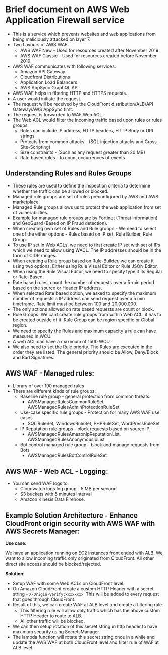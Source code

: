 # Brief document on AWS Web Application Firewall service

- This is a service which prevents websites and web applications from being
  maliciously attacked on layer 7.
- Two flavours of AWS WAF:
  - AWS WAF New - Used for resources created after November 2019
  - AWS WAF Classic - Used for resources created before November 2019
- AWS WAF communicates with following services:
  - Amazon API Gateway
  - Cloudfront Distributions
  - Application Load Balancers
  - AWS AppSync GraphQL API
- AWS WAF helps in filtering HTTP and HTTPS requests.
- A user would initiate the request.
- The request will be received by the CloudFront distribution/ALB/API Gateway/AWS AppSync first.
- The request is forwarded to WAF Web ACL.
- The Web ACL would filter the incoming traffic based upon rules or rules groups.
  - Rules can include IP address, HTTP headers, HTTP Body or URI strings.
  - Protects from common attacks - (SQL injection attacks and Cross-Site-Scripting)
  - Size constraints - (Such as any request greater than 20 MB)
  - Rate based rules - to count occurrences of events.

## Understanding Rules and Rules Groups
- These rules are used to define the inspection criteria to determine whether the
  traffic can be allowed or blocked.
- Managed rule groups are set of rules preconfigured by AWS and AWS marketplace.
- Managed Rule groups allows us to protect the web application from set of vulnerabilities.
- Example for managed rule groups are by Fortinet (Threat information) and
  GeoGuard (Based on IP Fraud detection).
- When creating own set of Rules and Rule groups - We need to select one of the either
  options - Rules based on IP set, Rule Builder, Rule Group.
- To use IP set in Web ACLs, we need to first create IP set with set of IPs which we
  need to allow using WACL. The IP addresses should be in the form of CIDR ranges.
- When creating a Rule group based on Rule-Builder, we can create it using two
  options. Either using Rule Visual Editor or Rule JSON Editor.
- When using the Rule Visual Editor, we need to specify type if its Regular or Rate-Based.
- Rate based rules, count the number of requests over a 5-min period based on the
  source or Header IP address.
- When selected Rate based option, we asked to specify the maximum number of requests
  a IP address can send request over a 5 min timeframe. Rate limit must be between
  100 and 20,000,000.
- The only actions allowed on rate based requests are count or block.
- Rule Groups: We cant create rule groups from within Web ACL. it has to be created
  outside of it. Rule Group can be region specific or Global region.
- We need to specify the Rules and maximum capacity a rule can have measured in WCU.
- A web ACL can have a maximum of 1500 WCU.
- We also need to set the Rule priority. The Rules are executed in the order they
  are listed. The general priority should be Allow, Deny/Block and Bad Signatures.

## AWS WAF - Managed rules:

- Library of over 190 managed rules
- There are different kinds of rule groups:
  - Baseline rule group - general protection from common threats.
    - AWSManagedRulesCommonRuleSet, AWSManagedRulesAdminProtectionRuleSet
  - Use-case specific rule groups - Protection for many AWS WAF use cases
    - SQLiRuleSet, WindowsRuleSet, PHPRuleSet, WordPressRuleSet
  - IP Reputation rule groups - block requests based on source IP.
    - AWSManagedRulesAmazonIpReputationList, AWSManagedRulesAnonymousIpList
  - Bot control managed rule group - block and manage requests from Bots
    - AWSManagedRulesBotControlRuleSet

## AWS WAF - Web ACL - Logging:

- You can send WAF logs to:
  - Cloudwatch logs log group - 5 MB per second
  - S3 buckets with 5 minutes interval
  - Amazon Kinesis Data Firehose.

## Example Solution Architecture - Enhance CloudFront origin security with AWS WAF with AWS Secrets Manager:

**Use case:**

We have an application running on EC2 instances front ended with ALB. We want to allow incoming traffic only originated from
CloudFront. All other direct site access should be blocked/rejected.

**Solution:**

- Setup WAF with some Web ACLs on CloudFront level.
- On Amazon CloudFront create a custom HTTP Header with a secret string - `X-Origin-Verify:xxxxxxxx`. This will be added to every request that
  goes through CloudFront.
- Result of this, we can create WAF at ALB level and create a filtering rule.
  - This filtering rule will allow only traffic which has the above custom HTTP Header to route to ALB.
  - All other traffic will be blocked.
- We can then setup rotation of this secret string in http header to have maximum security using SecretsManager.
- The lambda function will rotate this secret string once in a while and update the AWS WAF at both CloudFront level
  and filter rule of WAF at ALB level.
